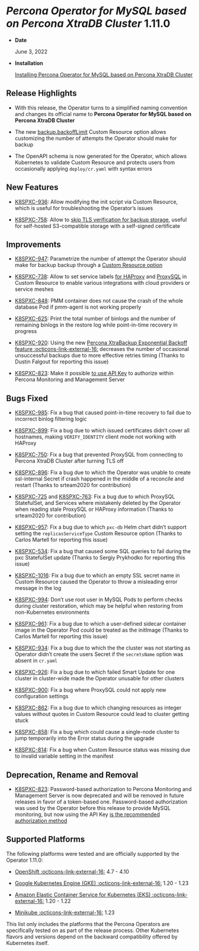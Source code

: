 # *Percona Operator for MySQL based on Percona XtraDB Cluster* 1.11.0


* **Date**

    June 3, 2022



* **Installation**

    [Installing Percona Operator for MySQL based on Percona XtraDB Cluster](../System-Requirements.md#installation-guidelines)


## Release Highlights


* With this release, the Operator turns to a simplified naming convention and changes its official name to **Percona Operator for MySQL based on Percona XtraDB Cluster**

* The new [backup.backoffLimit](../operator.md#backupbackofflimit) Custom Resource option allows customizing the number of attempts the Operator should make for backup

* The OpenAPI schema is now generated for the Operator, which allows Kubernetes to validate Custom Resource and protects users from occasionally applying `deploy/cr.yaml` with syntax errors

## New Features

* [K8SPXC-936](https://jira.percona.com/browse/K8SPXC-936): Allow modifying the init script via Custom Resource, which is useful for troubleshooting the Operator’s issues

* [K8SPXC-758](https://jira.percona.com/browse/K8SPXC-758): Allow to [skip TLS verification for backup storage](../operator.md#backupstoragesstorage-nameverifytls), useful for self-hosted S3-compatible storage with a self-signed certificate

## Improvements

* [K8SPXC-947](https://jira.percona.com/browse/K8SPXC-947): Parametrize the number of attempt the Operator should make for backup backup through a [Custom Resource option](../operator.md#backupbackofflimit)

* [K8SPXC-738](https://jira.percona.com/browse/K8SPXC-738): Allow to set service labels [for HAProxy](../operator.md#haproxyservicelabels) and [ProxySQL](../operator.md#proxysqlservicelabels) in Custom Resource to enable various integrations with cloud providers or service meshes

* [K8SPXC-848](https://jira.percona.com/browse/K8SPXC-848): PMM container does not cause the crash of the whole database Pod if pmm-agent is not working properly

* [K8SPXC-625](https://jira.percona.com/browse/K8SPXC-625): Print the total number of binlogs and the number of remaining binlogs in the restore log while point-in-time recovery in progress

* [K8SPXC-920](https://jira.percona.com/browse/K8SPXC-920): Using the new [Percona XtraBackup Exponential Backoff feature :octicons-link-external-16:](https://docs.percona.com/percona-xtrabackup/8.0/xbcloud/xbcloud_exbackoff.html) decreases the number of occasional unsuccessful backups due to more effective retries timing (Thanks to Dustin Falgout for reporting this issue)

* [K8SPXC-823](https://jira.percona.com/browse/K8SPXC-823): Make it possible [to use API Key](../monitoring.md#configure-authentication) to authorize within Percona Monitoring and Management Server

## Bugs Fixed

* [K8SPXC-985](https://jira.percona.com/browse/K8SPXC-985): Fix a bug that caused point-in-time recovery to fail
due to incorrect binlog filtering logic

* [K8SPXC-899](https://jira.percona.com/browse/K8SPXC-899): Fix a bug due to which issued certificates didn’t cover all hostnames, making `VERIFY_IDENTITY` client mode not working with HAProxy

* [K8SPXC-750](https://jira.percona.com/browse/K8SPXC-750): Fix a bug that prevented ProxySQL from connecting to Percona XtraDB Cluster after turning TLS off

* [K8SPXC-896](https://jira.percona.com/browse/K8SPXC-896): Fix a bug due to which the Operator was unable to create ssl-internal Secret if crash happened in the middle of a reconcile and restart (Thanks to srteam2020 for contribution)

* [K8SPXC-725](https://jira.percona.com/browse/K8SPXC-725) and [K8SPXC-763](https://jira.percona.com/browse/K8SPXC-763): Fix a bug due to which ProxySQL StatefulSet,  and Services where mistakenly deleted by the Operator when reading stale ProxySQL or HAProxy information (Thanks to srteam2020 for contribution)

* [K8SPXC-957](https://jira.percona.com/browse/K8SPXC-957): Fix a bug due to which `pxc-db` Helm chart didn’t support setting the `replicasServiceType` Custom Resource option (Thanks to Carlos Martell for reporting this issue)

* [K8SPXC-534](https://jira.percona.com/browse/K8SPXC-534): Fix a bug that caused some SQL queries to fail during the pxc StatefulSet update (Thanks to Sergiy Prykhodko for reporting this issue)

* [K8SPXC-1016](https://jira.percona.com/browse/K8SPXC-1016): Fix a bug due to which an empty SSL secret name in Custom Resource caused the Operator to throw a misleading error message in the log

* [K8SPXC-994](https://jira.percona.com/browse/K8SPXC-994): Don’t use root user in MySQL Pods to perform checks during cluster restoration, which may be helpful when restoring from non-Kubernetes environments

* [K8SPXC-961](https://jira.percona.com/browse/K8SPXC-961): Fix a bug due to which a user-defined sidecar container image in the Operator Pod could be treated as the initImage (Thanks to Carlos Martell for reporting this issue)

* [K8SPXC-934](https://jira.percona.com/browse/K8SPXC-934): Fix a bug due to which the the cluster was not starting as Operator didn’t create the users Secret if the `secretsName` option was absent in `cr.yaml`

* [K8SPXC-926](https://jira.percona.com/browse/K8SPXC-926): Fix a bug due to which failed Smart Update for one cluster in cluster-wide made the Operator unusable for other clusters

* [K8SPXC-900](https://jira.percona.com/browse/K8SPXC-900): Fix a bug where ProxySQL could not apply new configuration settings

* [K8SPXC-862](https://jira.percona.com/browse/K8SPXC-862): Fix a bug due to which changing resources as integer values without quotes in Custom Resource could lead to cluster getting stuck

* [K8SPXC-858](https://jira.percona.com/browse/K8SPXC-858): Fix a bug which could cause a single-node cluster to jump temporarily into the Error status during the upgrade

* [K8SPXC-814](https://jira.percona.com/browse/K8SPXC-814): Fix a bug when Custom Resource status was missing due to invalid variable setting in the manifest

## Deprecation, Rename and Removal

* [K8SPXC-823](https://jira.percona.com/browse/K8SPXC-823):  Password-based authorization to Percona Monitoring and Management Server is now deprecated and will be removed in future releases in favor of a token-based one. Password-based authorization was used by the Operator before this release to provide MySQL monitoring, but now using the API Key [is the recommended authorization method](../monitoring.md#configure-authentication)

## Supported Platforms

The following platforms were tested and are officially supported by the Operator
1.11.0:

* [OpenShift :octicons-link-external-16:](https://www.redhat.com/en/technologies/cloud-computing/openshift) 4.7 - 4.10

* [Google Kubernetes Engine (GKE) :octicons-link-external-16:](https://cloud.google.com/kubernetes-engine) 1.20 - 1.23

* [Amazon Elastic Container Service for Kubernetes (EKS) :octicons-link-external-16:](https://aws.amazon.com) 1.20 - 1.22

* [Minikube :octicons-link-external-16:](https://minikube.sigs.k8s.io/docs/) 1.23

This list only includes the platforms that the Percona Operators are specifically tested on as part of the release process. Other Kubernetes flavors and versions depend on the backward compatibility offered by Kubernetes itself.
